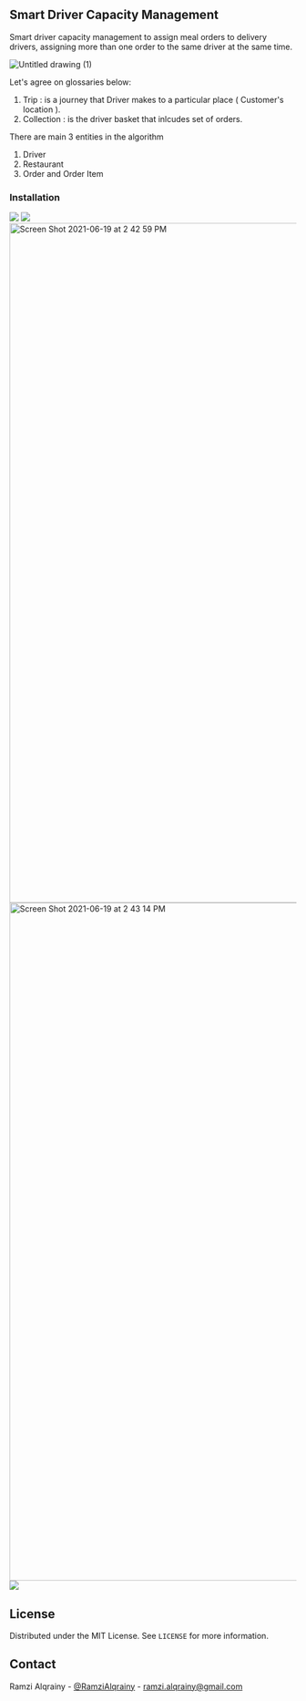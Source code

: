 <!-- GETTING STARTED -->
## Smart Driver Capacity Management
Smart driver capacity management to assign meal orders to delivery drivers, assigning more than one order to the same driver at the same time.


![Untitled drawing (1)](https://user-images.githubusercontent.com/4533327/122641653-5ffc0a80-d10f-11eb-9411-7f55ad2a4872.png)

Let's agree on glossaries below:
1. Trip : is a journey that Driver makes to a particular place ( Customer's location ).
2. Collection : is the driver basket that inlcudes set of orders. 

There are main 3 entities in the algorithm
1. Driver 
3. Restaurant 
2. Order and Order Item

### Installation
<img src="https://user-images.githubusercontent.com/4533327/122641086-ae0f0f00-d10b-11eb-856c-94ef6ba983da.png"/>
<img src="https://user-images.githubusercontent.com/4533327/122641090-b36c5980-d10b-11eb-8a9f-32b7c3b3b0d4.png"/>
<img width="1193" alt="Screen Shot 2021-06-19 at 2 42 59 PM" src="https://user-images.githubusercontent.com/4533327/122641251-c3d10400-d10c-11eb-9c4b-afffff2a9f9a.png">
<img width="1190" alt="Screen Shot 2021-06-19 at 2 43 14 PM" src="https://user-images.githubusercontent.com/4533327/122641253-c7fd2180-d10c-11eb-9cd1-f8042aaaecf4.png">
<img src="https://user-images.githubusercontent.com/4533327/122641091-b5361d00-d10b-11eb-80e7-9d129778117c.png"/>



<!-- LICENSE -->
## License

Distributed under the MIT License. See `LICENSE` for more information.



<!-- CONTACT -->
## Contact

Ramzi Alqrainy - [@RamziAlqrainy](https://twitter.com/RamziAlqrainy) - ramzi.alqrainy@gmail.com




